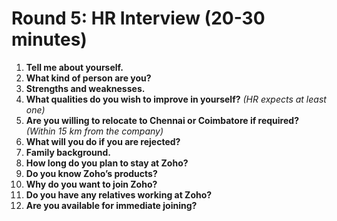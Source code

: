 # Round 5: HR Interview (20-30 minutes)

1. **Tell me about yourself.**  
2. **What kind of person are you?**  
3. **Strengths and weaknesses.**  
4. **What qualities do you wish to improve in yourself?** *(HR expects at least one)*  
5. **Are you willing to relocate to Chennai or Coimbatore if required?** *(Within 15 km from the company)*  
6. **What will you do if you are rejected?**  
7. **Family background.**  
8. **How long do you plan to stay at Zoho?**  
9. **Do you know Zoho’s products?**  
10. **Why do you want to join Zoho?**  
11. **Do you have any relatives working at Zoho?**  
12. **Are you available for immediate joining?**  
